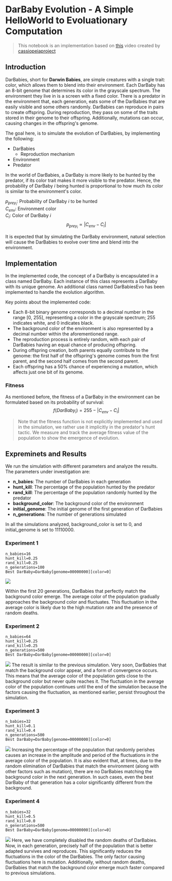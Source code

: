 # DarBaby Evolution - A Simple HelloWorld to Evoluationary Computation

> This notebook is an implementation based on [this](https://www.youtube.com/watch?v=JkAKtrZo4j0) video created by [cassiopeiaproject](https://www.youtube.com/@cassiopeiaproject)

## Introduction
DarBabies, short for **Darwin Babies**, are simple creatures with a single trait: color, which allows them to blend into their environment. Each DarBaby has an 8-bit genome that determines its color in the grayscale spectrum. The environment they live in is a screen with a fixed color. There is a predator in the environment that, each generation, eats some of the DarBabies that are easily visible and some others randomly. DarBabies can reproduce in pairs to create offspring. During reproduction, they pass on some of the traits stored in their genome to their offspring. Additionally, mutations can occur, causing changes in the offspring's genome.

The goal here, is to simulate the evolution of DarBabies, by implementing the following:
- DarBabies
  - Reproduction mechanism
- Environment
- Predator

In the world of DarBabies, a DarBaby is more likely to be hunted by the predator, if its color trait makes it more visible to the predator. Hence, the probability of DarBaby $i$ being hunted is proportional to how much its color is similar to the environment's color.

$p_{prey_i}$: Probability of DarBaby $i$ to be hunted  
$C_{env}$: Environment color  
$C_{i}$: Color of DarBaby $i$
$$p_{prey_i} \propto |C_{env}-C_{i}|$$

It is expected that by simulating the DarBaby environment, natural selection will cause the DarBabies to evolve over time and blend into the environment.

## Implementation
In the implemented code, the concept of a DarBaby is encapsulated in a class named DarBaby. Each instance of this class represents a DarBaby with its unique genome. An additional class named DarBabiesEvo has been implemented to handle the evolution algorithm.

Key points about the implemented code:

- Each 8-bit binary genome corresponds to a decimal number in the range [0, 255], representing a color in the grayscale spectrum; 255 indicates white, and 0 indicates black.
- The background color of the environment is also represented by a decimal number within the aforementioned range.
- The reproduction process is entirely random, with each pair of DarBabies having an equal chance of producing offspring.
- During offspring creation, both parents equally contribute to the genome: the first half of the offspring's genome comes from the first parent, and the second half comes from the second parent.
- Each offspring has a 50% chance of experiencing a mutation, which affects just one bit of its genome.
### Fitness
As mentioned before, the fitness of a DarBaby in the environment can be formulated based on its probability of survival:
$$f(DarBaby_i)=255-|C_{env}-C_{i}|$$
> Note that the fitness function is not explicitly implemented and used in the simulation, we rather use it implicitly in the predator's hunt tactic. We measure and track the average fitness value of the population to show the emergence of evolution.

## Expreminets and Results
We run the simulation with different parameters and analyze the results.  
The parameters under investigation are:
- **n_babies**: The number of DarBabies in each generation
- **hunt_kill**: The percentage of the population hunted by the predator
- **rand_kill**: The percentage of the population randomly hunted by the predator
- **background_color**: The background color of the environment
- **initial_genome**: The initial genome of the first generation of DarBabies
- **n_generations**: The number of generations simulated

In all the simulations analyzed, background_color is set to $0$, and initial_genome is set to $11110000$.
### Experiment 1
    n_babies=16
    hunt_kill=0.25
    rand_kill=0.25
    n_generations=100
    Best DarBaby=DarBaby[genome=00000000][color=0]

![](images/e1.png)

Within the first 20 generations, DarBabies that perfectly match the background color emerge. The average color of the population gradually approaches the background color and fluctuates. This fluctuation in the average color is likely due to the high mutation rate and the presence of random deaths.
### Experiment 2
    n_babies=64
    hunt_kill=0.25
    rand_kill=0.25
    n_generations=500
    Best DarBaby=DarBaby[genome=00000000][color=0]

![](images/e2.png)
The result is similar to the previous simulation. Very soon, DarBabies that match the background color appear, and a form of convergence occurs. This means that the average color of the population gets close to the background color but never quite reaches it. The fluctuation in the average color of the population continues until the end of the simulation because the factors causing the fluctuation, as mentioned earlier, persist throughout the simulation.
### Experiment 3
    n_babies=32
    hunt_kill=0.1
    rand_kill=0.4
    n_generations=500
    Best DarBaby=DarBaby[genome=00000000][color=0]

![](images/e3.png)
Increasing the percentage of the population that randomly perishes causes an increase in the amplitude and period of the fluctuations in the average color of the population. It is also evident that, at times, due to the random elimination of DarBabies that match the environment (along with other factors such as mutation), there are no DarBabies matching the background color in the next generation. In such cases, even the best DarBaby of that generation has a color significantly different from the background.
### Experiment 4
    n_babies=32
    hunt_kill=0.5
    rand_kill=0.0
    n_generations=500
    Best DarBaby=DarBaby[genome=00000000][color=0]

![](images/e4.png)
Here, we have completely disabled the random deaths of DarBabies. Now, in each generation, precisely half of the population that is better adapted survives and reproduces. This significantly reduces the fluctuations in the color of the DarBabies. The only factor causing fluctuations here is mutation. Additionally, without random deaths, DarBabies that match the background color emerge much faster compared to previous simulations.